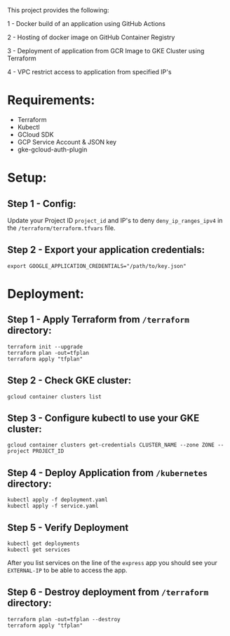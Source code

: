 This project provides the following:

1 - Docker build of an application using GitHub Actions

2 - Hosting of docker image on GitHub Container Registry

3 - Deployment of application from GCR Image to GKE Cluster using Terraform

4 - VPC restrict access to application from specified IP's

# Requirements:
- Terraform
- Kubectl
- GCloud SDK
- GCP Service Account & JSON key
- gke-gcloud-auth-plugin

# Setup:

## Step 1 - Config:

Update your Project ID `project_id` and IP's to deny `deny_ip_ranges_ipv4` in the `/terraform/terraform.tfvars` file.

## Step 2 - Export your application credentials:
```
export GOOGLE_APPLICATION_CREDENTIALS="/path/to/key.json"
```

# Deployment:

## Step 1 - Apply Terraform from `/terraform` directory:
```
terraform init --upgrade
terraform plan -out=tfplan
terraform apply "tfplan"
```

## Step 2 - Check GKE cluster:
```
gcloud container clusters list
```

## Step 3 - Configure kubectl to use your GKE cluster:
```
gcloud container clusters get-credentials CLUSTER_NAME --zone ZONE --project PROJECT_ID
```

## Step 4 - Deploy Application from `/kubernetes` directory:
```
kubectl apply -f deployment.yaml
kubectl apply -f service.yaml
```

## Step 5 - Verify Deployment
```
kubectl get deployments
kubectl get services
```
After you list services on the line of the `express` app you should see your `EXTERNAL-IP` to be able to access the app.

## Step 6 - Destroy deployment from `/terraform` directory:
```
terraform plan -out=tfplan --destroy
terraform apply "tfplan"
```

